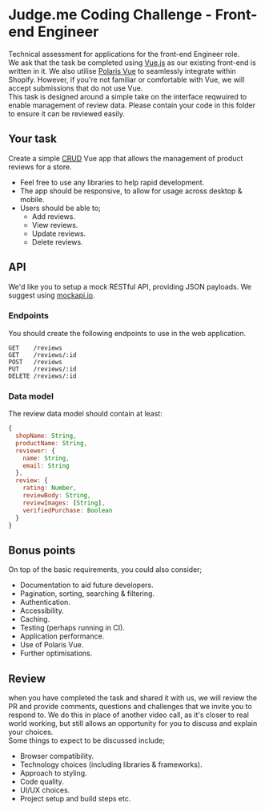 # Judge.me Coding Challenge - Front-end Engineer
Technical assessment for applications for the front-end Engineer role.  
We ask that the task be completed using [Vue.js](https://vuejs.org/) as our existing front-end is written in it. We also utilise [Polaris Vue](https://ownego.github.io/polaris-vue/) to seamlessly integrate within Shopify. However, if you're not familiar or comfortable with Vue, we will accept submissions that do not use Vue.   
This task is designed around a simple take on the interface reqwuired to enable management of review data. Please contain your code in this folder to ensure it can be reviewed easily.  

## Your task
Create a simple [CRUD](https://en.wikipedia.org/wiki/Create,_read,_update_and_delete) Vue app that allows the management of product reviews for a store.  

- Feel free to use any libraries to help rapid development.
- The app should be responsive, to allow for usage across desktop & mobile.
- Users should be able to;
    - Add reviews.
    - View reviews.
    - Update reviews.
    - Delete reviews.

## API
We'd like you to setup a mock RESTful API, providing JSON payloads. We suggest using [mockapi.io](https://mockapi.io/).

### Endpoints
You should create the following endpoints to use in the web application.
```
GET    /reviews
GET    /reviews/:id
POST   /reviews
PUT    /reviews/:id
DELETE /reviews/:id
```

### Data model
The review data model should contain at least:
```js
{
  shopName: String,
  productName: String,
  reviewer: {
    name: String,
    email: String
  },
  review: {
    rating: Number,
    reviewBody: String,
    reviewImages: [String],
    verifiedPurchase: Boolean
  }
}
```

## Bonus points
On top of the basic requirements, you could also consider;
- Documentation to aid future developers.
- Pagination, sorting, searching & filtering.
- Authentication.
- Accessibility.
- Caching.
- Testing (perhaps running in CI).
- Application performance.
- Use of Polaris Vue.
- Further optimisations.

## Review
when you have completed the task and shared it with us, we will review the PR and provide comments, questions and challenges that we invite you to respond to. We do this in place of another video call, as it's closer to real world working, but still allows an opportunity for you to discuss and explain your choices.  
Some things to expect to be discussed include;
- Browser compatibility.
- Technology choices (including libraries & frameworks).
- Approach to styling.
- Code quality.
- UI/UX choices.
- Project setup and build steps etc.